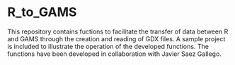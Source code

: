 # R_to_GAMS
This repository contains fuctions to facilitate the transfer of data between R and GAMS through the creation and reading of GDX files. 
A sample project is included to illustrate the operation of the developed functions.
The functions have been developed in collaboration with Javier Saez Gallego.

